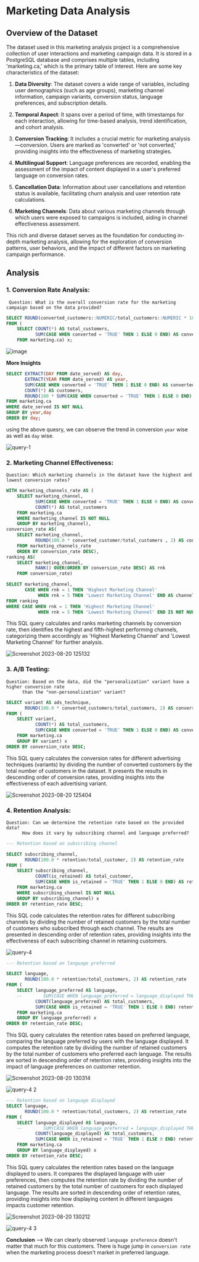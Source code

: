 # Marketing Data Analysis 

## Overview of the Dataset

The dataset used in this marketing analysis project is a comprehensive collection of user interactions and marketing campaign data. It is stored in a PostgreSQL database and comprises multiple tables, including 'marketing.ca,' which is the primary table of interest. Here are some key characteristics of the dataset:

1. **Data Diversity**: The dataset covers a wide range of variables, including user demographics (such as age groups), marketing channel information, campaign variants, conversion status, language preferences, and subscription details.

2. **Temporal Aspect**: It spans over a period of time, with timestamps for each interaction, allowing for time-based analysis, trend identification, and cohort analysis.

3. **Conversion Tracking**: It includes a crucial metric for marketing analysis—conversion. Users are marked as 'converted' or 'not converted,' providing insights into the effectiveness of marketing strategies.

4. **Multilingual Support**: Language preferences are recorded, enabling the assessment of the impact of content displayed in a user's preferred language on conversion rates.

5. **Cancellation Data**: Information about user cancellations and retention status is available, facilitating churn analysis and user retention rate calculations.

6. **Marketing Channels**: Data about various marketing channels through which users were exposed to campaigns is included, aiding in channel effectiveness assessment.

This rich and diverse dataset serves as the foundation for conducting in-depth marketing analysis, allowing for the exploration of conversion patterns, user behaviors, and the impact of different factors on marketing campaign performance.


## Analysis 

###  1. Conversion Rate Analysis: 
     Question: What is the overall conversion rate for the marketing campaign based on the data provided?

     
```sql
SELECT ROUND(converted_customers::NUMERIC/total_customers::NUMERIC * 100.0, 2) || ' %' AS conversion_rate
FROM (
	SELECT COUNT(*) AS total_customers,
		   SUM(CASE WHEN converted = 'TRUE' THEN 1 ELSE 0 END) AS converted_customers
	FROM marketing.ca) x;
```
![image](https://github.com/SaibalPatraDS/Market-Analysis-using-PSQL/assets/102281722/efb44c84-303f-4bc9-aab1-55cf7e2e2c5a)


**More Insights**

```sql
SELECT EXTRACT(DAY FROM date_served) AS day,
       EXTRACT(YEAR FROM date_served) AS year,
       SUM(CASE WHEN converted = 'TRUE' THEN 1 ELSE 0 END) AS converted_customers,
	   COUNT(*) AS customers,
	   ROUND(100 * SUM(CASE WHEN converted = 'TRUE' THEN 1 ELSE 0 END)::NUMERIC/COUNT(*), 2) AS conversion_rate
FROM marketing.ca
WHERE date_served IS NOT NULL
GROUP BY year,day
ORDER BY day;
```

using the above quesry, we can observe the trend in conversion `year` wise as well as `day` wise. 

![query-1](https://github.com/SaibalPatraDS/Market-Analysis-using-PSQL/assets/102281722/6b442713-8284-4e46-97b2-7ac05718f0cf)



### 2. Marketing Channel Effectiveness:
    Question: Which marketing channels in the dataset have the highest and lowest conversion rates?

```sql
WITH marketing_channels_rate AS (
	SELECT marketing_channel,
		   SUM(CASE WHEN converted = 'TRUE' THEN 1 ELSE 0 END) AS converted_customer,
		   COUNT(*) AS total_customers
	FROM marketing.ca
	WHERE marketing_channel IS NOT NULL
	GROUP BY marketing_channel),
conversion_rate AS(
	SELECT marketing_channel,
		   ROUND(100.0 * converted_customer/total_customers , 2) AS conversion_rate
	FROM marketing_channels_rate
	ORDER BY conversion_rate DESC),
ranking AS(
	SELECT marketing_channel,
		   RANK() OVER(ORDER BY conversion_rate DESC) AS rnk
	FROM conversion_rate)

SELECT marketing_channel,
       CASE WHEN rnk = 1 THEN 'Highest Marketing Channel'
            WHEN rnk = 5 THEN 'Lowest Marketing Channel' END AS channel_types
FROM ranking
WHERE CASE WHEN rnk = 1 THEN 'Highest Marketing Channel'
            WHEN rnk = 5 THEN 'Lowest Marketing Channel' END IS NOT NULL;
```

This SQL query calculates and ranks marketing channels by conversion rate, then identifies the highest and fifth-highest performing channels, categorizing them accordingly as 'Highest Marketing Channel' and 'Lowest Marketing Channel' for further analysis.


![Screenshot 2023-08-20 125132](https://github.com/SaibalPatraDS/Market-Analysis-using-PSQL/assets/102281722/7362f632-340f-4d72-aeba-e7c79e4e991c)


### 3. A/B Testing:
    Question: Based on the data, did the "personalization" variant have a higher conversion rate 
          than the "non-personalization" variant?

```sql
SELECT variant AS ads_technique,
       ROUND(100.0 * converted_customers/total_customers, 2) AS conversion_rate
FROM (
	SELECT variant,
		   COUNT(*) AS total_customers,
		   SUM(CASE WHEN converted = 'TRUE' THEN 1 ELSE 0 END) AS converted_customers
	FROM marketing.ca
	GROUP BY variant) x
ORDER BY conversion_rate DESC;
```

This SQL query calculates the conversion rates for different advertising techniques (variants) by dividing the number of converted customers by the total number of customers in the dataset. It presents the results in descending order of conversion rates, providing insights into the effectiveness of each advertising variant.

![Screenshot 2023-08-20 125404](https://github.com/SaibalPatraDS/Market-Analysis-using-PSQL/assets/102281722/dcd343fe-cb29-4b41-9142-6c3880a93259)



### 4. Retention Analysis:
	Question: Can we determine the retention rate based on the provided data? 
          How does it vary by subscribing channel and language preferred?

```sql
--- Retention based on subscribing channel

SELECT subscribing_channel,
       ROUND(100.0 * retention/total_customer, 2) AS retention_rate
FROM (
	SELECT subscribing_channel,
		   COUNT(is_retained) AS total_customer,
		   SUM(CASE WHEN is_retained = 'TRUE' THEN 1 ELSE 0 END) AS retention
	FROM marketing.ca
	WHERE subscribing_channel IS NOT NULL
	GROUP BY subscribing_channel) x
ORDER BY retention_rate DESC;
```
This SQL code calculates the retention rates for different subscribing channels by dividing the number of retained customers by the total number of customers who subscribed through each channel. The results are presented in descending order of retention rates, providing insights into the effectiveness of each subscribing channel in retaining customers.


![query-4](https://github.com/SaibalPatraDS/Market-Analysis-using-PSQL/assets/102281722/9dba0945-8695-4aa4-b8fb-f8ef6ae3f378)


```sql
--- Retention based on language preferred

SELECT language,
       ROUND(100.0 * retention/total_customers, 2) AS retention_rate
FROM (
	SELECT language_preferred AS language,
	--        SUM(CASE WHEN language_preferred = language_displayed THEN 1 ELSE 0 END) AS language_variation,
		   COUNT(language_preferred) AS total_customers,
		   SUM(CASE WHEN is_retained = 'TRUE' THEN 1 ELSE 0 END) retention 
	FROM marketing.ca
	GROUP BY language_preferred) x
ORDER BY retention_rate DESC;
```

This SQL query calculates the retention rates based on preferred language, comparing the language preferred by users with the language displayed. It computes the retention rate by dividing the number of retained customers by the total number of customers who preferred each language. The results are sorted in descending order of retention rates, providing insights into the impact of language preferences on customer retention.


![Screenshot 2023-08-20 130314](https://github.com/SaibalPatraDS/Market-Analysis-using-PSQL/assets/102281722/774aad14-626d-49bc-a976-31b046fc921f)

![query-4 2](https://github.com/SaibalPatraDS/Market-Analysis-using-PSQL/assets/102281722/6a3782f1-a0d4-4422-8d2d-c1601195bfb4)

```sql
--- Retention based on language displayed
SELECT language,
       ROUND(100.0 * retention/total_customers, 2) AS retention_rate
FROM (
	SELECT language_displayed AS language,
	--        SUM(CASE WHEN language_preferred = language_displayed THEN 1 ELSE 0 END) AS language_variation,
		   COUNT(language_displayed) AS total_customers,
		   SUM(CASE WHEN is_retained = 'TRUE' THEN 1 ELSE 0 END) retention 
	FROM marketing.ca
	GROUP BY language_displayed) x
ORDER BY retention_rate DESC;
```

This SQL query calculates the retention rates based on the language displayed to users. It compares the displayed language with user preferences, then computes the retention rate by dividing the number of retained customers by the total number of customers for each displayed language. The results are sorted in descending order of retention rates, providing insights into how displaying content in different languages impacts customer retention.

![Screenshot 2023-08-20 130212](https://github.com/SaibalPatraDS/Market-Analysis-using-PSQL/assets/102281722/fe292858-f63e-4a32-b7ed-aecc27258378)

![query-4 3](https://github.com/SaibalPatraDS/Market-Analysis-using-PSQL/assets/102281722/7a5c8cf4-1a75-4a13-96e9-dec844e1b70f)



**Conclusion** --> We can clearly observed `language preference` doesn't matter that much for this customers. There is huge jump in `conversion rate` when the marketing process doesn't market in preferred language. 








